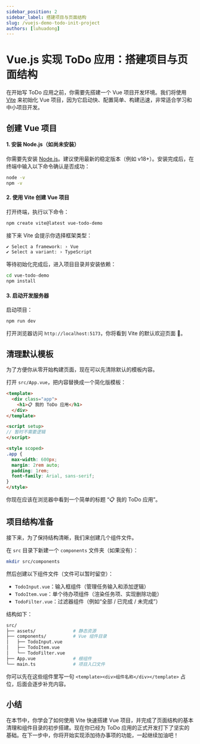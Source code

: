 ```yaml
---
sidebar_position: 2
sidebar_label: 搭建项目与页面结构
slug: /vuejs-demo-todo-init-project
authors: [luhuadong]
---
```


# Vue.js 实现 ToDo 应用：搭建项目与页面结构

在开始写 ToDo 应用之前，你需要先搭建一个 Vue 项目开发环境。我们将使用 [Vite](https://vitejs.dev/) 来初始化 Vue 项目，因为它启动快、配置简单、构建迅速，非常适合学习和中小项目开发。



## 创建 Vue 项目

#### 1. 安装 Node.js（如尚未安装）

你需要先安装 [Node.js](https://nodejs.org/)。建议使用最新的稳定版本（例如 v18+）。安装完成后，在终端中输入以下命令确认是否成功：

```bash showLineNumbers
node -v
npm -v
```

#### 2. 使用 Vite 创建 Vue 项目

打开终端，执行以下命令：

```bash showLineNumbers
npm create vite@latest vue-todo-demo
```

接下来 Vite 会提示你选择框架类型：

```bash showLineNumbers
✔ Select a framework: › Vue
✔ Select a variant: › TypeScript
```

等待初始化完成后，进入项目目录并安装依赖：

```bash showLineNumbers
cd vue-todo-demo
npm install
```

#### 3. 启动开发服务器

启动项目：

```bash showLineNumbers
npm run dev
```

打开浏览器访问 `http://localhost:5173`，你将看到 Vite 的默认欢迎页面 🎉。



## 清理默认模板

为了方便你从零开始构建页面，现在可以先清除默认的模板内容。

打开 `src/App.vue`，把内容替换成一个简化版模板：

```html showLineNumbers
<template>
  <div class="app">
    <h1>📋 我的 ToDo 应用</h1>
  </div>
</template>

<script setup>
// 暂时不需要逻辑
</script>

<style scoped>
.app {
  max-width: 600px;
  margin: 2rem auto;
  padding: 1rem;
  font-family: Arial, sans-serif;
}
</style>
```

你现在应该在浏览器中看到一个简单的标题 “📋 我的 ToDo 应用”。



## 项目结构准备

接下来，为了保持结构清晰，我们来创建几个组件文件。

在 `src` 目录下新建一个 `components` 文件夹（如果没有）：

```bash showLineNumbers
mkdir src/components
```

然后创建以下组件文件（文件可以暂时留空）：

- `TodoInput.vue`：输入框组件（管理任务输入和添加逻辑）
- `TodoItem.vue`：单个待办项组件（渲染任务项、实现删除功能）
- `TodoFilter.vue`：过滤器组件（例如“全部 / 已完成 / 未完成”）

结构如下：

```bash showLineNumbers
src/
├── assets/              # 静态资源
├── components/          # Vue 组件目录
│   ├── TodoInput.vue
│   ├── TodoItem.vue
│   └── TodoFilter.vue
├── App.vue              # 根组件
└── main.ts              # 项目入口文件
```

你可以先在这些组件里写一句 `<template><div>组件名称</div></template>` 占位，后面会逐步补充内容。



## 小结

在本节中，你学会了如何使用 Vite 快速搭建 Vue 项目，并完成了页面结构的基本清理和组件目录的初步搭建。现在你已经为 ToDo 应用的正式开发打下了坚实的基础。在下一步中，你将开始实现添加待办事项的功能，一起继续加油吧！
